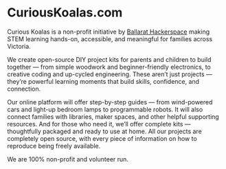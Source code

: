 # CuriousKoalas.com

Curious Koalas is a non-profit initiative by [Ballarat Hackerspace](https://www.ballarathackerspace.org.au) making STEM learning hands-on, accessible, and meaningful for families across Victoria.

We create open-source DIY project kits for parents and children to build together — from simple woodwork and beginner-friendly electronics, to creative coding and up-cycled engineering. These aren’t just projects — they’re powerful learning moments that build skills, confidence, and connection.

Our online platform will offer step-by-step guides — from wind-powered cars and light-up bedroom lamps to programmable robots. It will also connect families with libraries, maker spaces, and other helpful supporting resources. And for those who need it, we’ll offer complete kits — thoughtfully packaged and ready to use at home. All our projects are completely open source, with every piece of information on how to reproduce being freely available.

We are 100% non-profit and volunteer run.
